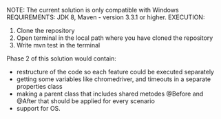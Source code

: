 NOTE: The current solution is only compatible with Windows
REQUIREMENTS: JDK 8, Maven - version 3.3.1 or higher.
EXECUTION: 
1. Clone the repository
2. Open terminal in the local path where you have cloned the repository  
3. Write mvn test in the terminal

Phase 2 of this solution would contain: 
- restructure of the code so each feature could be executed separately
- getting some variables like chromedriver, and timeouts in a separate properties class
- making a parent class that includes shared metodes @Before and @After that should be applied for every scenario
- support for OS.